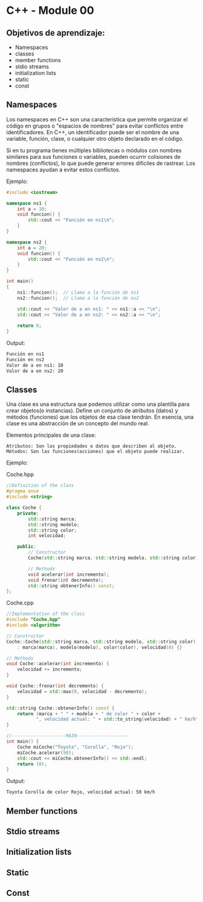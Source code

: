 # C++ - Module 00
## Objetivos de aprendizaje:

-	Namespaces
-	classes
-	member functions
-	stdio streams
-	initialization lists
-	static
-	const

## Namespaces
Los namespaces en C++ son una característica que permite organizar el código en grupos o "espacios de nombres" para evitar conflictos entre identificadores. 
En C++, un identificador puede ser el nombre de una variable, función, clase, o cualquier otro objeto declarado en el código. 

Si en tu programa tienes múltiples bibliotecas o módulos con nombres similares para sus funciones o variables, pueden ocurrir colisiones de nombres (conflictos), lo que puede generar errores difíciles de rastrear. Los namespaces ayudan a evitar estos conflictos.

Ejemplo:

```c++
#include <iostream>

namespace ns1 {
    int a = 10;
    void funcion() {
        std::cout << "Función en ns1\n";
    }
}

namespace ns2 {
    int a = 20;
    void funcion() {
        std::cout << "Función en ns2\n";
    }
}

int main()
{
    ns1::funcion();  // Llama a la función de ns1
    ns2::funcion();  // Llama a la función de ns2

    std::cout << "Valor de a en ns1: " << ns1::a << "\n";
    std::cout << "Valor de a en ns2: " << ns2::a << "\n";
    
    return 0;
}

```
Output:
```bash
Función en ns1
Función en ns2
Valor de a en ns1: 10
Valor de a en ns2: 20
```

## Classes
Una clase es una estructura que podemos utilizar como una plantilla para crear objetos(o instancias).
Define un conjunto de atributos (datos) y métodos (funciones) que los objetos de esa clase tendrán.
En esencia, una clase es una abstracción de un concepto del mundo real. 

Elementos principales de una clase:
    
	Atributos: Son las propiedades o datos que describen al objeto.
    Métodos: Son las funciones(acciones) que el objeto puede realizar.

Ejemplo:

Coche.hpp

```c++
//Definition of the class
#pragma once
#include <string>

class Coche {
	private:
		std::string marca;
		std::string modelo;
		std::string color;
		int velocidad;

	public:
		// Constructor
		Coche(std::string marca, std::string modelo, std::string color);

		// Methods
		void acelerar(int incremento);
		void frenar(int decremento);
		std::string obtenerInfo() const;
};

```
Coche.cpp
```c++
//Implementation of the class
#include "Coche.hpp"
#include <algorithm>

// Constructor
Coche::Coche(std::string marca, std::string modelo, std::string color) 
    : marca(marca), modelo(modelo), color(color), velocidad(0) {}

// Methods
void Coche::acelerar(int incremento) {
    velocidad += incremento;
}

void Coche::frenar(int decremento) {
    velocidad = std::max(0, velocidad - decremento);
}

std::string Coche::obtenerInfo() const {
    return (marca + " " + modelo + " de color " + color + 
           ", velocidad actual: " + std::to_string(velocidad) + " km/h");
}

//--------------------MAIN-------------------
int main() {
    Coche miCoche("Toyota", "Corolla", "Rojo");
    miCoche.acelerar(50);
    std::cout << miCoche.obtenerInfo() << std::endl;
    return (0);
}
```
Output:
```bash
Toyota Corolla de color Rojo, velocidad actual: 50 km/h
```

## Member functions

## Stdio streams

## Initialization lists

## Static

## Const
